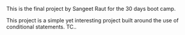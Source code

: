 This is the final project by Sangeet Raut for the 30 days boot camp.

This project is a simple yet interesting project built around the use of conditional statements. 
TC..
